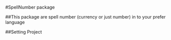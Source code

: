 #SpellNumber package

##This package are spell number (currency or just number) in to your prefer language

##Setting Project